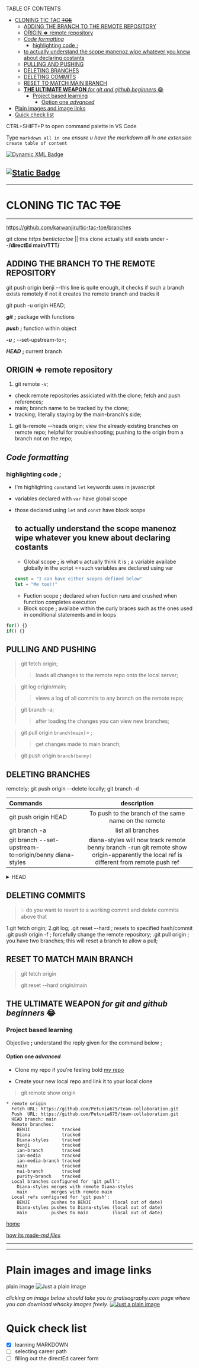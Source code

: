TABLE OF CONTENTS
- [CLONING TIC TAC ~~TOE~~](#cloning-tic-tac-toe)
  - [ADDING THE BRANCH TO THE REMOTE REPOSITORY](#adding-the-branch-to-the-remote-repository)
  - [ORIGIN **=\>** remote repository](#origin--remote-repository)
  - [*Code formatting*](#code-formatting)
    - [highlighting code **;**](#highlighting-code-)
  - [to actually understand  the scope manenoz wipe whatever you knew about declaring costants](#to-actually-understand--the-scope-manenoz-wipe-whatever-you-knew-about-declaring-costants)
  - [PULLING AND PUSHING](#pulling-and-pushing)
  - [DELETING BRANCHES](#deleting-branches)
  - [DELETING COMMITS](#deleting-commits)
  - [RESET TO MATCH MAIN BRANCH](#reset-to-match-main-branch)
  - [**THE ULTIMATE WEAPON** _for git and github beginners_ :joy:](#the-ultimate-weapon-for-git-and-github-beginners-joy)
    - [Project based learning](#project-based-learning)
      - [Option one *advanced*](#option-one-advanced)
- [Plain images and image links](#plain-images-and-image-links)
- [Quick check list](#quick-check-list)

CTRL+SHIFT+P to open command palette in VS Code 

Type `markdown all in one` *ensure u have the markdown all in one extension* `create table of content`

[![Dynamic XML Badge](https://img.shields.io/badge/dynamic/xml)
](https://shields.io/badges/dynamic-xml-badge)

[![Static Badge](https://img.shields.io/badge/_Ben's_github_profile-check_it_out-indigo?style=flat&logo=accusoft&logoColor=#acdde7&logoSize=64x64&labelColor=steelpink)
](https://github.com/benjimwiti)
---
---
# CLONING TIC TAC ~~TOE~~
---
 https://github.com/karwanjiru/tic-tac-toe/branches
 
  git clone *https* _bentictactoe_ || this clone actually still exists under --**/directEd main/TTT/**

## ADDING THE BRANCH TO THE REMOTE REPOSITORY

  git push origin benji --this line is quite enough, it checks if such a branch exists remotely if not it creates the remote branch and tracks it

  git push -u origin HEAD;

   ***git*** **;** package with functions

   ***push*** **;** function within object

  ***-u*** **;** --set-upstream-to=;

***HEAD*** **;** current branch


  ORIGIN **=>** remote repository
  --

   1. git remote -v; 
   - check remote repositories assiciated with the clone; fetch and push references;
  - main; branch name to be tracked by the clone; 
  - tracking; literally staying by the main-branch's side; 
  1. git ls-remote --heads origin; view the already existing branches on remote repo; helpful for troubleshooting; pushing to the origin from a branch not on the repo;

*Code formatting*
--
###  highlighting code **;** 
- I'm highlighting `const`and `let` keywords uses in javascript 
- variables declared with `var` have global scope
- those declared using `let` and `const` have block scope

  to actually understand  the scope manenoz wipe whatever you knew about declaring costants
  --
  - Global scope  **;** is what u actually think it is ; a variable availabe globally in the script ==such variables are declared using var
  
  ```js
  const = "I can have either scopes defined below"
  let = "Me too!!"
  ```
  - Fuction scope **;** declared when fuction runs and crushed when function completes execution
  - Block scope **;** availabe within the curly braces 
 such  as the ones used in conditional statements and in loops

 ``` js
 for() {}
 if() {}
 ```
  ## PULLING AND PUSHING
  >git fetch origin; 
  >>loads all changes to the remote repo onto the local server;
  
  
  >git log origin/main;
  >> views a log of all commits to any branch on the remote repo;
  
  >git branch -a; 
  >>after loading the changes you can view new branches;
 
  
  >git pull origin `branch(main)`> ;
  >> get changes made to main branch;

  >git push origin `branch(benny)`
  


  ## DELETING BRANCHES
  remotely; git push origin --delete <branch>
  locally; git branch -d <branch>
  
  | Commands | description |
  | :--- | :--: |
  | git push origin HEAD| To push to the branch of the same name on the remote|
  |git branch -a| list all branches|
  |git branch --set-upstream-to=origin/benny diana-styles| diana-styles will now track remote benny branch -run git remote show origin-apparently the local ref is different from remote push ref|

[below is a toggle block--this is an MarkDown comment]: #
   <details>
   <summary> HEAD </summary>
       Think of it as a literal head which is peeping through a wall and viewing branch activity ready to snap a photo; it basically reprensents the current branch you are on and which  will make a commit Think of it as a bookmark that says, "I'm currently working on this commit."
   </details>


                           
 
                           


## DELETING COMMITS
[this is a callout i think he refers to the bulb]: #
> :bulb: do you want to revert to a working commit and delete commits above that 

1.git fetch origin;
2.git log;
.git reset --hard <hash> ; resets to specified hash/commit 
.git push origin <branch> -f ; forcefully change the remote repository;
.git pull origin <branch> ; you have two branches; this will reset a branch to allow a pull;

## RESET TO MATCH MAIN BRANCH
>git fetch origin
>
>git reset --hard origin/main

  
## **THE ULTIMATE WEAPON** _for git and github beginners_ :joy:
### Project based learning 
Objective **;** understand the reply given for the command below ;

#### Option one *advanced*
- Clone my repo if  you're feeling bold [my repo](https://github.com/Petunia675/team-collaboration "tic tac toe/2024/ group 1")

- Create your new local repo and link it to your local clone

>git remote show origin

```
* remote origin
  Fetch URL: https://github.com/Petunia675/team-collaboration.git
  Push  URL: https://github.com/Petunia675/team-collaboration.git
  HEAD branch: main
  Remote branches:
    BENJI            tracked
    Diana            tracked
    Diana-styles     tracked
    benji            tracked
    ian-branch       tracked
    ian-media        tracked
    ian-media-branch tracked
    main             tracked
    nai-branch       tracked
    purity-branch    tracked
  Local branches configured for 'git pull':
    Diana-styles merges with remote Diana-styles
    main         merges with remote main
  Local refs configured for 'git push':
    BENJI        pushes to BENJI        (local out of date)
    Diana-styles pushes to Diana-styles (local out of date)
    main         pushes to main         (local out of date)
```

[home](#cloning-tic-tac-toe)

[top]: https://www.youtube.com/watch?v=ftOBvusMHjQ

[how its made-*md files*][top]

---
---
# Plain images and image links
plain image
![Just a plain image](./img/plain-image.jpg)

*clicking on image below should take you to gratisography.com page where you can download whacky images freely.*
[![Just a plain image](./img/plain-image.jpg)](https://gratisography.com/)

 
# Quick check list
- [X] learning MARKDOWN
- [ ] selecting career path
- [ ] filling out the directEd career form